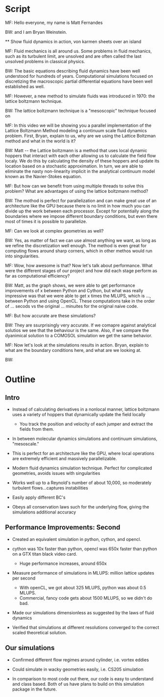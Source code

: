 # Script

MF: Hello everyone, my name is Matt Fernandes

BW: and I am Bryan Weinstein. 

** Show fluid dynamics in action, von karmen sheets over an island

MF: Fluid mechanics is all around us. Some problems in fluid mechanics, such as its turbulent limit, are unsolved
    and are often called the last unsolved problems in classical physics.

BW: The basic equations describing fluid dynamics have been well understood for hundreds of years. Computational
simulations focused on discretizing the macroscopic partial differential equations have been well established as well.

MF: However, a new method to simulate fluids was introduced in 1970: the lattice boltzmann technique.

BW: The lattice boltzmann technique is a "mesoscopic" technique focused on 

MF: In this video we will be showing you a parallel implementation of the Lattice Boltzmann Method modeling a continuum scale fluid dynamics problem. First, Bryan, explain to us, why are we using the Lattice Boltzman method and what in the world is it?

BW: Matt -- the Lattice boltzmann is a method that uses local dynamic hoppers that interact with each other allowing us to calculate the field flow localy. We do this by calculating the density of these hoppers and update its location based on a stochastic approximation.  In turn, we are able to eliminate the nasty non-linearity implicit in the analytical continuum model known as the Navier-Stokes equation. 

MF: But how can we benefit from using multiple threads to solve this problem? What are advantages of using the lattice boltzmann method?

BW: The mothod is perfect for parallelization and can make great use of an architecture like the GPU because there is no limit in how much you can divide up the work between each processor. Except for potentially along the boundaries where we impose different boundary conditions, but even there most of times it is possible to parallelize. 

MF: Can we look at complex geometries as well? 

BW: Yes, as matter of fact we can use almost anything we want, as long as we refine the discretization well enough. The method is even great for computing flows around sharp corners, which in other methos would run into singularities. 

MF: Wow, how awesome is that? Now let's talk about performance. What were the different stages of our project and how did each stage perform as far as computational efficiency?

BW: Matt, as the graph shows, we were able to get performance improvements of x between Python and Cython, but what was really impressive was that we were able to get x times the MLUPS, which is ..., between Python and using OpenCL. These computations take in the order of ... secods vs the original ... minuites for the original naive code.

MF: But how accurate are these simulations?

BW: They are ssurprisingly very accurate. If we comapre against analytical solutios we see that the behaviour is the same. Also, if we compare the dyanimical solution to a COMOSOL simulation we get the same behavior. 

MF: Now let's look at the simulations results in action. Bryan, explain to what are the boundary conditions here, and what are we looking at.

BW: 

# Outline

## Intro

* Instead of calculating derivatives in a nonlocal manner, lattice boltzmann uses a variety of hoppers that dynamically
update the field locally
   * You track the position and velocity of each jumper and extract the fields from them.

* In between molecular dynamics simulations and continuum simulations, "mesoscale."

* This is perfect for an architecture like the GPU, where local operations are extremely efficient and massively 
parallelizable.

* Modern fluid dynamics simulation technique. Perfect for complicated geometries, avoids issues with singularities
* Works well up to a Reynold's number of about 10,000, so moderately turbulent flows...captures instabilities
* Easily apply different BC's

* Obeys all conservation laws such for the underlying flow, giving the simulations additional accuracy

## Performance Improvements: Second

* Created an equivalent simulation in python, cython, and opencl.
* cython was 10x faster than python, opencl was 650x faster than python on a GTX titan black video card. 
    * Huge performance increases, around 650x

* Measure performance of simulations in MLUPS: million lattice updates per second
    * With openCL, we got about 325 MLUPS, python was about 0.5 MLUPS.
    * Commercial, fancy code gets about 1500 MLUPS, so we didn't do bad.

* Made our simulations dimensionless as suggested by the laws of fluid dynamics
* Verified that simulations at different resolutions converged to the correct scaled theoretical solution.


## Our simulations

* Confirmed different flow regimes around cylinder, i.e. vortex eddies
* Could simulate in wacky geometries easily, i.e. CS205 simulation

* In comparison to most code out there, our code is easy to understand and class based. Both of us have plans 
to build on this simulation package in the future.
